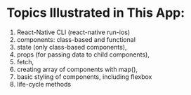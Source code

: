 # Topics Illustrated in This App:
1.	React-Native CLI (react-native run-ios)
2.	components: class-based and functional
3.	state (only class-based components),
4.	props (for passing data to child components),
5.	fetch,
6.	creating array of components with map(),
7.	basic styling of components, including flexbox
8.	life-cycle methods
